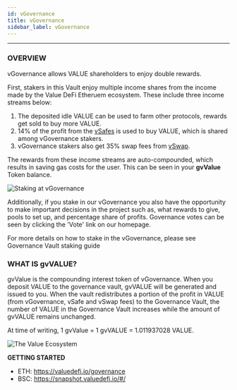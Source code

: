 ```yaml
---
id: vGovernance
title: vGovernance
sidebar_label: vGovernance
---
```


---

### OVERVIEW

vGovernance allows VALUE shareholders to enjoy double rewards.

First, stakers in this Vault enjoy multiple income shares from the income made by the Value DeFi Etheruem ecosystem. These include three income streams below:
1. The deposited idle VALUE can be used to farm other protocols, rewards get sold to buy more VALUE.
2. 14% of the profit from the [vSafes](vSafes) is used to buy VALUE, which is shared among vGovernance stakers.
3. vGovernance stakers also get 35% swap fees from [vSwap](vSwap).

The rewards from these income streams are auto-compounded, which results in saving gas costs for the user.  This can be seen in your **gvValue** Token balance.

![Staking at vGovernance](../img/staking-at-governance-vault.png)

Additionally, if you stake in our vGovernance you also have the opportunity to make important decisions in the project such as, what rewards to give, pools to set up, and percentage share of profits. Governance votes can be seen by clicking the 'Vote' link on our homepage.

For more details on how to stake in the vGovernance, please see Governance Vault staking guide

### WHAT IS gvVALUE?

gvValue is the compounding interest token of vGovernance. When you deposit VALUE to the governance vault, gvVALUE will be generated and issued to you. When the vault redistributes a portion of the profit in VALUE \(from vGovernance, vSafe and vSwap fees\) to the Governance Vault, the number of VALUE in the Governance Vault increases while the amount of gvVALUE remains unchanged.

At time of writing, 1 gvValue = 1 gvVALUE = 1.011937028 VALUE.

![The Value Ecosystem](../img/value-ecosystem.png)


**GETTING STARTED**
- ETH: https://valuedefi.io/governance
- BSC: https://snapshot.valuedefi.io/#/
